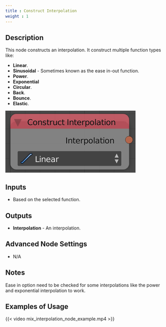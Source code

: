 ```yaml
---
title : Construct Interpolation
weight : 1
---
```


## Description

This node constructs an interpolation. It construct multiple function
types like:

- **Linear**.
- **Sinusoidal** - Sometimes known as the ease in-out function.
- **Power**.
- **Exponential**
- **Circular**.
- **Back**.
- **Bounce**.
- **Elastic**.

![image](construct_interpolation_node.png)

## Inputs

- Based on the selected function.

## Outputs

- **Interpolation** - An interpolation.

## Advanced Node Settings

- N/A

## Notes

Ease in option need to be checked for some interpolations like the power
and exponential interpolation to work.

## Examples of Usage

{{< video mix_interpolation_node_example.mp4 >}}
